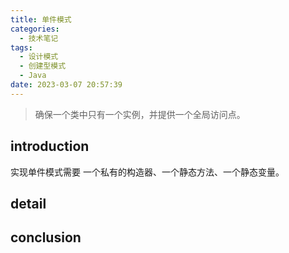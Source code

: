 ```yaml
---
title: 单件模式
categories:
  - 技术笔记
tags:
  - 设计模式
  - 创建型模式
  - Java
date: 2023-03-07 20:57:39
---
```


>确保一个类中只有一个实例，并提供一个全局访问点。

## introduction
实现单件模式需要 一个私有的构造器、一个静态方法、一个静态变量。

## detail
 


## conclusion
